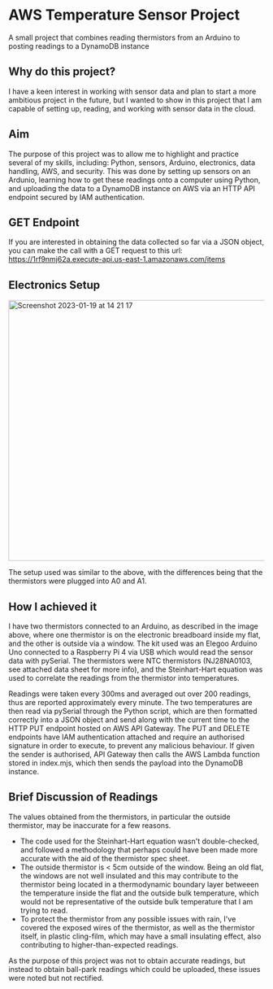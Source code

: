 # AWS Temperature Sensor Project
A small project that combines reading thermistors from an Arduino to posting readings to a DynamoDB instance

## Why do this project?
I have a keen interest in working with sensor data and plan to start a more ambitious project in the future, but I wanted to show in this project that I am capable of setting up, reading, and working with sensor data in the cloud.

## Aim
The purpose of this project was to allow me to highlight and practice several of my skills, including: Python, sensors, Arduino, electronics, data handling, AWS, and security. This was done by setting up sensors on an Ardunio, learning how to get these readings onto a computer using Python, and uploading the data to a DynamoDB instance on AWS via an HTTP API endpoint secured by IAM authentication.

## GET Endpoint
If you are interested in obtaining the data collected so far via a JSON object, you can make the call with a GET request to this url: 
https://1rf9nmj62a.execute-api.us-east-1.amazonaws.com/items

## Electronics Setup

<img width="513" alt="Screenshot 2023-01-19 at 14 21 17" src="https://user-images.githubusercontent.com/66445070/213466603-dca4c95d-a0c0-4ac4-b3dd-667aa606d013.png">

The setup used was similar to the above, with the differences being that the thermistors were plugged into A0 and A1. 

## How I achieved it
I have two thermistors connected to an Arduino, as described in the image above, where one thermistor is on the electronic breadboard inside my flat, and the other is outside via a window. The kit used was an Elegoo Arduino Uno connected to a Raspberry Pi 4 via USB which would read the sensor data with pySerial. The thermistors were NTC thermistors (NJ28NA0103, see attached data sheet for more info), and the Steinhart-Hart equation was used to correlate the readings from the thermistor into temperatures. 

Readings were taken every 300ms and averaged out over 200 readings, thus are reported approximately every minute. The two temperatures are then read via pySerial through the Python script, which are then formatted correctly into a JSON object and send along with the current time to the HTTP PUT endpoint hosted on AWS API Gateway. The PUT and DELETE endpoints have IAM authentication attached and require an authorised signature in order to execute, to prevent any malicious behaviour. If given the sender is authorised, API Gateway then calls the AWS Lambda function stored in index.mjs, which then sends the payload into the DynamoDB instance. 

## Brief Discussion of Readings
The values obtained from the thermistors, in particular the outside thermistor, may be inaccurate for a few reasons. 
- The code used for the Steinhart-Hart equation wasn't double-checked, and followed a methodology that perhaps could have been made more accurate with the aid of the thermistor spec sheet.
- The outside thermistor is < 5cm outside of the window. Being an old flat, the windows are not well insulated and this may contribute to the thermistor being located in a thermodynamic boundary layer betweeen the temperature inside the flat and the outside bulk temperature, which would not be representative of the outside bulk temperature that I am trying to read.
- To protect the thermistor from any possible issues with rain, I've covered the exposed wires of the thermistor, as well as the thermistor itself, in plastic cling-film, which may have a small insulating effect, also contributing to higher-than-expected readings.

As the purpose of this project was not to obtain accurate readings, but instead to obtain ball-park readings which could be uploaded, these issues were noted but not rectified.
